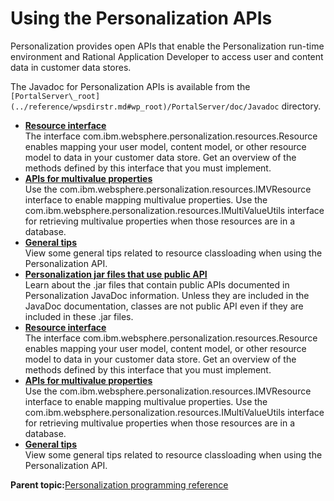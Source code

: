 # Using the Personalization APIs

Personalization provides open APIs that enable the Personalization run-time environment and Rational Application Developer to access user and content data in customer data stores.

The Javadoc for Personalization APIs is available from the `[PortalServer\_root](../reference/wpsdirstr.md#wp_root)/PortalServer/doc/Javadoc` directory.

-   **[Resource interface](../pzn/pzn_resource_interface.md)**  
The interface com.ibm.websphere.personalization.resources.Resource enables mapping your user model, content model, or other resource model to data in your customer data store. Get an overview of the methods defined by this interface that you must implement.
-   **[APIs for multivalue properties](../pzn/pzn_apis_multivalue_properties.md)**  
Use the com.ibm.websphere.personalization.resources.IMVResource interface to enable mapping multivalue properties. Use the com.ibm.websphere.personalization.resources.IMultiValueUtils interface for retrieving multivalue properties when those resources are in a database.
-   **[General tips](../pzn/pzn_general_tips.md)**  
View some general tips related to resource classloading when using the Personalization API.
-   **[Personalization jar files that use public API](../pzn/pzn_jar_files_public_api.md)**  
Learn about the .jar files that contain public APIs documented in Personalization JavaDoc information. Unless they are included in the JavaDoc documentation, classes are not public API even if they are included in these .jar files.
-   **[Resource interface](../pzn/pzn_resource_interface.md)**  
The interface com.ibm.websphere.personalization.resources.Resource enables mapping your user model, content model, or other resource model to data in your customer data store. Get an overview of the methods defined by this interface that you must implement.
-   **[APIs for multivalue properties](../pzn/pzn_apis_multivalue_properties.md)**  
Use the com.ibm.websphere.personalization.resources.IMVResource interface to enable mapping multivalue properties. Use the com.ibm.websphere.personalization.resources.IMultiValueUtils interface for retrieving multivalue properties when those resources are in a database.
-   **[General tips](../pzn/pzn_general_tips.md)**  
View some general tips related to resource classloading when using the Personalization API.

**Parent topic:**[Personalization programming reference](../pzn/pzn_programming_reference.md)

